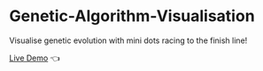 # Genetic-Algorithm-Visualisation
Visualise genetic evolution with mini dots racing to the finish line!  

[Live Demo](https://tylermommsen.github.io/Genetic-Algorithm-Visualisation/) 👈
